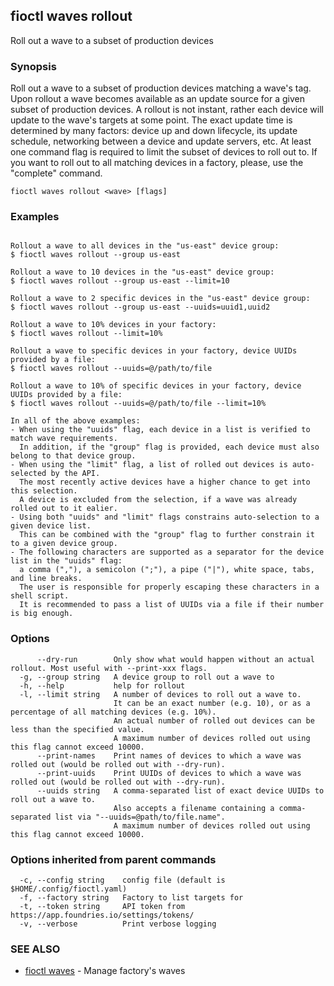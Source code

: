## fioctl waves rollout

Roll out a wave to a subset of production devices

### Synopsis

Roll out a wave to a subset of production devices matching a wave's tag.
Upon rollout a wave becomes available as an update source for a given subset of production devices.
A rollout is not instant, rather each device will update to the wave's targets at some point.
The exact update time is determined by many factors:
device up and down lifecycle, its update schedule, networking between a device and update servers, etc.
At least one command flag is required to limit the subset of devices to roll out to.
If you want to roll out to all matching devices in a factory, please, use the "complete" command.

```
fioctl waves rollout <wave> [flags]
```

### Examples

```

Rollout a wave to all devices in the "us-east" device group:
$ fioctl waves rollout --group us-east

Rollout a wave to 10 devices in the "us-east" device group:
$ fioctl waves rollout --group us-east --limit=10

Rollout a wave to 2 specific devices in the "us-east" device group:
$ fioctl waves rollout --group us-east --uuids=uuid1,uuid2

Rollout a wave to 10% devices in your factory:
$ fioctl waves rollout --limit=10%

Rollout a wave to specific devices in your factory, device UUIDs provided by a file:
$ fioctl waves rollout --uuids=@/path/to/file

Rollout a wave to 10% of specific devices in your factory, device UUIDs provided by a file:
$ fioctl waves rollout --uuids=@/path/to/file --limit=10%

In all of the above examples:
- When using the "uuids" flag, each device in a list is verified to match wave requirements.
  In addition, if the "group" flag is provided, each device must also belong to that device group.
- When using the "limit" flag, a list of rolled out devices is auto-selected by the API.
  The most recently active devices have a higher chance to get into this selection.
  A device is excluded from the selection, if a wave was already rolled out to it ealier.
- Using both "uuids" and "limit" flags constrains auto-selection to a given device list.
  This can be combined with the "group" flag to further constrain it to a given device group.
- The following characters are supported as a separator for the device list in the "uuids" flag:
  a comma (","), a semicolon (";"), a pipe ("|"), white space, tabs, and line breaks.
  The user is responsible for properly escaping these characters in a shell script.
  It is recommended to pass a list of UUIDs via a file if their number is big enough.

```

### Options

```
      --dry-run        Only show what would happen without an actual rollout. Most useful with --print-xxx flags.
  -g, --group string   A device group to roll out a wave to
  -h, --help           help for rollout
  -l, --limit string   A number of devices to roll out a wave to.
                       It can be an exact number (e.g. 10), or as a percentage of all matching devices (e.g. 10%).
                       An actual number of rolled out devices can be less than the specified value.
                       A maximum number of devices rolled out using this flag cannot exceed 10000.
      --print-names    Print names of devices to which a wave was rolled out (would be rolled out with --dry-run).
      --print-uuids    Print UUIDs of devices to which a wave was rolled out (would be rolled out with --dry-run).
      --uuids string   A comma-separated list of exact device UUIDs to roll out a wave to.
                       Also accepts a filename containing a comma-separated list via "--uuids=@path/to/file.name".
                       A maximum number of devices rolled out using this flag cannot exceed 10000.
```

### Options inherited from parent commands

```
  -c, --config string    config file (default is $HOME/.config/fioctl.yaml)
  -f, --factory string   Factory to list targets for
  -t, --token string     API token from https://app.foundries.io/settings/tokens/
  -v, --verbose          Print verbose logging
```

### SEE ALSO

* [fioctl waves](fioctl_waves.md)	 - Manage factory's waves

